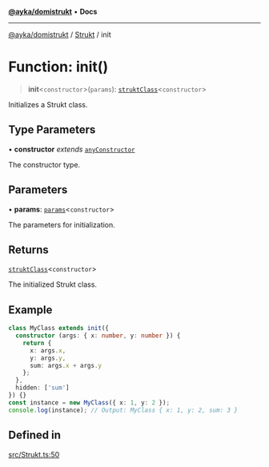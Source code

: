 [**@ayka/domistrukt**](../../../README.md) • **Docs**

***

[@ayka/domistrukt](../../../globals.md) / [Strukt](../README.md) / init

# Function: init()

> **init**\<`constructor`\>(`params`): [`struktClass`](../type-aliases/struktClass.md)\<`constructor`\>

Initializes a Strukt class.

## Type Parameters

• **constructor** *extends* [`anyConstructor`](../../Types/type-aliases/anyConstructor.md)

The constructor type.

## Parameters

• **params**: [`params`](../type-aliases/params.md)\<`constructor`\>

The parameters for initialization.

## Returns

[`struktClass`](../type-aliases/struktClass.md)\<`constructor`\>

The initialized Strukt class.

## Example

```ts
class MyClass extends init({
  constructor (args: { x: number, y: number }) {
    return {
      x: args.x,
      y: args.y,
      sum: args.x + args.y
    };
  },
  hidden: ['sum']
}) {}
const instance = new MyClass({ x: 1, y: 2 });
console.log(instance); // Output: MyClass { x: 1, y: 2, sum: 3 }
```

## Defined in

[src/Strukt.ts:50](https://github.com/AndreyMork/domistrukt/blob/f762a0db7b22ee8086aa8c6327967c318f1b8b4e/src/Strukt.ts#L50)
